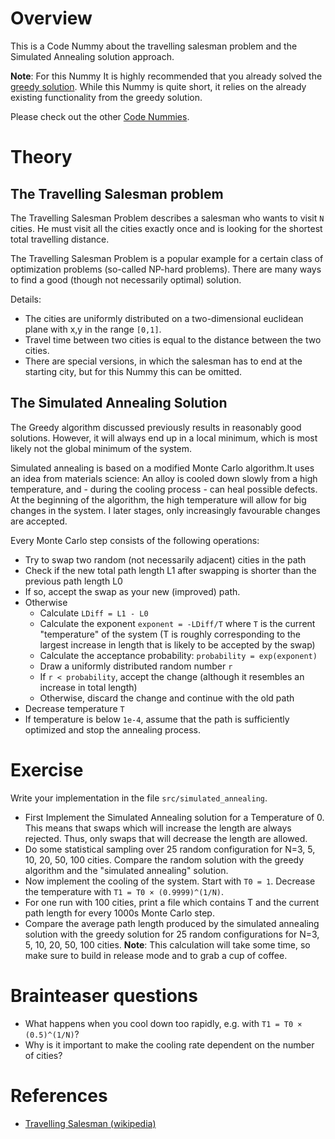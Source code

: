 # Overview

This is a Code Nummy about the travelling salesman problem and the Simulated Annealing solution approach.

**Note**: For this Nummy It is highly recommended that you already solved
the [greedy solution](https://github.com/Laguna1989/CodeKata_Numerics_TravellingSalesman_Greedy). While this Nummy is
quite short, it relies on the already existing functionality from the greedy solution.

Please check out the other [Code Nummies](https://github.com/Laguna1989/CodeNummies_Overview).

# Theory

## The Travelling Salesman problem

The Travelling Salesman Problem describes a salesman who wants to visit `N` cities. He must visit all the cities exactly
once and is looking for the shortest total travelling distance.

The Travelling Salesman Problem is a popular example for a certain class of optimization problems (so-called NP-hard
problems). There are many ways to find a good (though not necessarily optimal) solution.

Details:

* The cities are uniformly distributed on a two-dimensional euclidean plane with x,y in the range `[0,1]`.
* Travel time between two cities is equal to the distance between the two cities.
* There are special versions, in which the salesman has to end at the starting city, but for this Nummy this can be
  omitted.

## The Simulated Annealing Solution

The Greedy algorithm discussed previously results in reasonably good solutions. However, it will always end up in a
local minimum, which is most likely not the global minimum of the system.

Simulated annealing is based on a modified Monte Carlo algorithm.It uses an idea from materials science: An alloy is
cooled down slowly from a high temperature, and - during the cooling process - can heal possible defects. At the
beginning of the algorithm, the high temperature will allow for big changes in the system. I later stages, only
increasingly favourable changes are accepted.

Every Monte Carlo step consists of the following operations:

* Try to swap two random (not necessarily adjacent) cities in the path
* Check if the new total path length L1 after swapping is shorter than the previous path length L0
* If so, accept the swap as your new (improved) path.
* Otherwise
    * Calculate `LDiff = L1 - L0`
    * Calculate the exponent `exponent = -LDiff/T` where `T` is the current "temperature" of the system (T is roughly
      corresponding to the largest increase in length that is likely to be accepted by the swap)
    * Calculate the acceptance probability: `probability = exp(exponent)`
    * Draw a uniformly distributed random number `r`
    * If `r < probability`, accept the change (although it resembles an increase in total length)
    * Otherwise, discard the change and continue with the old path
* Decrease temperature `T`
* If temperature is below `1e-4`, assume that the path is sufficiently optimized and stop the annealing process.

# Exercise

Write your implementation in the file `src/simulated_annealing`.

* First Implement the Simulated Annealing solution for a Temperature of 0. This means that swaps which will increase the
  length are always rejected. Thus, only swaps that will decrease the length are allowed.
* Do some statistical sampling over 25 random configuration for N=3, 5, 10, 20, 50, 100 cities. Compare the random
  solution with the greedy algorithm and the "simulated annealing" solution.
* Now implement the cooling of the system. Start with `T0 = 1`. Decrease the temperature with `T1 = T0 × (0.9999)^(1/N)`.
* For one run with 100 cities, print a file which contains T and the current path length for every 1000s Monte Carlo
  step.
* Compare the average path length produced by the simulated annealing solution with the greedy solution for 25 random
  configurations for N=3, 5, 10, 20, 50, 100 cities.  **Note**: This calculation will take some time, so make sure
  to build in release mode and to grab a cup of coffee.

# Brainteaser questions

* What happens when you cool down too rapidly, e.g. with `T1 = T0 × (0.5)^(1/N)`?
* Why is it important to make the cooling rate dependent on the number of cities?

# References

* [Travelling Salesman (wikipedia)](https://en.wikipedia.org/wiki/Travelling_salesman_problem)
